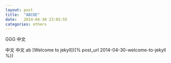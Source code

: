 ```yaml
---
layout: post
title:  "ABCDE"
date:   2014-04-30 23:05:55
categories: others
---
```

GGG
中文

中文
中文
ab
[Welcome to jekyll]({% post_url 2014-04-30-welcome-to-jekyll %})
